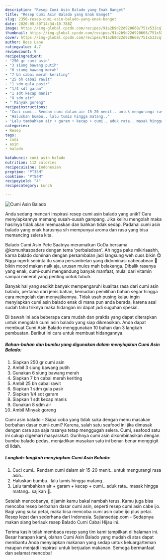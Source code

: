 ```yaml
---
description: "Resep Cumi Asin Balado yang Enak Banget"
title: "Resep Cumi Asin Balado yang Enak Banget"
slug: 2350-resep-cumi-asin-balado-yang-enak-banget
date: 2020-05-30T14:34:10.788Z
image: https://img-global.cpcdn.com/recipes/91a2b9d22d920668/751x532cq70/cumi-asin-balado-foto-resep-utama.jpg
thumbnail: https://img-global.cpcdn.com/recipes/91a2b9d22d920668/751x532cq70/cumi-asin-balado-foto-resep-utama.jpg
cover: https://img-global.cpcdn.com/recipes/91a2b9d22d920668/751x532cq70/cumi-asin-balado-foto-resep-utama.jpg
author: Bess Lane
ratingvalue: 4.7
reviewcount: 9
recipeingredient:
- "250 gr cumi asin"
- "3 siung bawang putih"
- "6 siung bawang merah"
- "7 bh cabai merah keriting"
- "25 bh cabai rawit"
- "1 sdm gula pasir"
- "1/4 sdt garam"
- "1 sdt kecap manis"
- "8 sdm air"
- " Minyak goreng"
recipeinstructions:
- "Cuci cumi.. Rendam cumi dalam air 15-20 menit.. untuk mengurangi rasa asin.."
- "Haluskan bumbu.. lalu tumis hingga matang.."
- "Lalu tambahkan air + garam + kecap + cumi.. aduk rata.. masak hingga matang.. sajikan 💛.."
categories:
- Resep
tags:
- cumi
- asin
- balado

katakunci: cumi asin balado 
nutrition: 112 calories
recipecuisine: Indonesian
preptime: "PT35M"
cooktime: "PT54M"
recipeyield: "4"
recipecategory: Lunch

---
```



![Cumi Asin Balado](https://img-global.cpcdn.com/recipes/91a2b9d22d920668/751x532cq70/cumi-asin-balado-foto-resep-utama.jpg)

Anda sedang mencari inspirasi resep cumi asin balado yang unik? Cara menyiapkannya memang susah-susah gampang. Jika keliru mengolah maka hasilnya tidak akan memuaskan dan bahkan tidak sedap. Padahal cumi asin balado yang enak harusnya sih mempunyai aroma dan rasa yang bisa memancing selera kita.

Balado Cumi Asin Pete Saatnya meramaikan GoDa bersama @komunitaspaders dengan tema &#39;perbaladoan&#39;. Ah ngga pake mikirlaaahh, karna balado dominan dengan persambalan jadi langsung weh cuss bikin 😋 Ngga ngerti secinta itu sama persambelan yang didominasi cabecabean 🤭 bikin mood makan naik aja, urusan mules mah belakanga. Dibalik rasanya yang enak, cumi-cumi mengandung banyak manfaat, mulai dari vitamin sampai mineral yang penting untuk tubuh.

Banyak hal yang sedikit banyak mempengaruhi kualitas rasa dari cumi asin balado, pertama dari jenis bahan, kemudian pemilihan bahan segar hingga cara mengolah dan menyajikannya. Tidak usah pusing kalau ingin menyiapkan cumi asin balado enak di mana pun anda berada, karena asal sudah tahu triknya maka hidangan ini dapat jadi suguhan spesial.


Di bawah ini ada beberapa cara mudah dan praktis yang dapat diterapkan untuk mengolah cumi asin balado yang siap dikreasikan. Anda dapat membuat Cumi Asin Balado menggunakan 10 bahan dan 3 langkah pembuatan. Berikut ini cara untuk membuat hidangannya.

<!--inarticleads1-->

##### Bahan-bahan dan bumbu yang digunakan dalam menyiapkan Cumi Asin Balado:

1. Siapkan 250 gr cumi asin
1. Ambil 3 siung bawang putih
1. Gunakan 6 siung bawang merah
1. Siapkan 7 bh cabai merah keriting
1. Ambil 25 bh cabai rawit
1. Siapkan 1 sdm gula pasir
1. Siapkan 1/4 sdt garam
1. Siapkan 1 sdt kecap manis
1. Gunakan 8 sdm air
1. Ambil  Minyak goreng


Cumi asin balado - Siapa coba yang tidak suka dengan menu masakan berbahan dasar cumi-cumi? Karena, salah satu seafood ini jika dimasak dengan cara apa saja rasanya tetap menggugah selera. Cumi, seafood satu ini cukup digemari masyarakat. Gurihnya cumi asin dikombinasikan dengan bumbu balado pedas, menjadikan masakan satu ini benar-benar menggigit di lidah. 

<!--inarticleads2-->

##### Langkah-langkah menyiapkan Cumi Asin Balado:

1. Cuci cumi.. Rendam cumi dalam air 15-20 menit.. untuk mengurangi rasa asin..
1. Haluskan bumbu.. lalu tumis hingga matang..
1. Lalu tambahkan air + garam + kecap + cumi.. aduk rata.. masak hingga matang.. sajikan 💛..


Setelah mencobanya, dijamin kamu bakal nambah terus. Kamu juga bisa mencoba resep berbahan dasar cumi asin, seperti resep cumi asin cabe ijo. Bagi yang suka petai, maka bisa mencoba cumi asin cabe ijo plus petai. Resep lezat dan sederhana dari Indonesia. Sajiansedap.com - Sedapnya makan siang berlauk resep Balado Cumi Cabai Hijau ini. 

Terima kasih telah membaca resep yang tim kami tampilkan di halaman ini. Besar harapan kami, olahan Cumi Asin Balado yang mudah di atas dapat membantu Anda menyiapkan makanan yang sedap untuk keluarga/teman maupun menjadi inspirasi untuk berjualan makanan. Semoga bermanfaat dan selamat mencoba!
